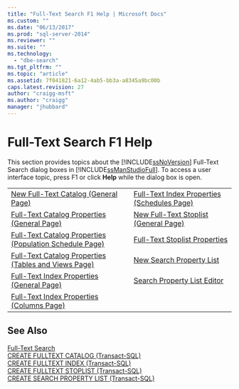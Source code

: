```yaml
---
title: "Full-Text Search F1 Help | Microsoft Docs"
ms.custom: ""
ms.date: "06/13/2017"
ms.prod: "sql-server-2014"
ms.reviewer: ""
ms.suite: ""
ms.technology: 
  - "dbe-search"
ms.tgt_pltfrm: ""
ms.topic: "article"
ms.assetid: 7f041821-6a12-4ab5-bb3a-a8345a9bc00b
caps.latest.revision: 27
author: "craigg-msft"
ms.author: "craigg"
manager: "jhubbard"
---
```

# Full-Text Search F1 Help
  This section provides topics about the [!INCLUDE[ssNoVersion](../includes/ssnoversion-md.md)] Full-Text Search dialog boxes in [!INCLUDE[ssManStudioFull](../includes/ssmanstudiofull-md.md)]. To access a user interface topic, press F1 or click **Help** while the dialog box is open.  
  
|||  
|-|-|  
|[New Full-Text Catalog &#40;General Page&#41;](new-full-text-catalog-general-page.md)|[Full-Text Index Properties &#40;Schedules Page&#41;](../../2014/database-engine/full-text-index-properties-schedules-page.md)|  
|[Full-Text Catalog Properties &#40;General Page&#41;](../../2014/database-engine/full-text-catalog-properties-general-page.md)|[New Full-Text Stoplist &#40;General Page&#41;](../../2014/database-engine/new-full-text-stoplist-general-page.md)|  
|[Full-Text Catalog Properties &#40;Population Schedule Page&#41;](../../2014/database-engine/full-text-catalog-properties-population-schedule-page.md)|[Full-Text Stoplist Properties](../../2014/database-engine/full-text-stoplist-properties.md)|  
|[Full-Text Catalog Properties &#40;Tables and Views Page&#41;](../../2014/database-engine/full-text-catalog-properties-tables-and-views-page.md)|[New Search Property List](../../2014/database-engine/new-search-property-list.md)|  
|[Full-Text Index Properties &#40;General Page&#41;](../../2014/database-engine/full-text-index-properties-general-page.md)|[Search Property List Editor](../../2014/database-engine/search-property-list-editor.md)|  
|[Full-Text Index Properties &#40;Columns Page&#41;](../../2014/database-engine/full-text-index-properties-columns-page.md)||  
  
## See Also  
 [Full-Text Search](../relational-databases/search/full-text-search.md)   
 [CREATE FULLTEXT CATALOG &#40;Transact-SQL&#41;](~/t-sql/statements/create-fulltext-catalog-transact-sql.md)   
 [CREATE FULLTEXT INDEX &#40;Transact-SQL&#41;](~/t-sql/statements/create-fulltext-index-transact-sql.md)   
 [CREATE FULLTEXT STOPLIST &#40;Transact-SQL&#41;](~/t-sql/statements/create-fulltext-stoplist-transact-sql.md)   
 [CREATE SEARCH PROPERTY LIST &#40;Transact-SQL&#41;](~/t-sql/statements/create-search-property-list-transact-sql.md)  
  
  